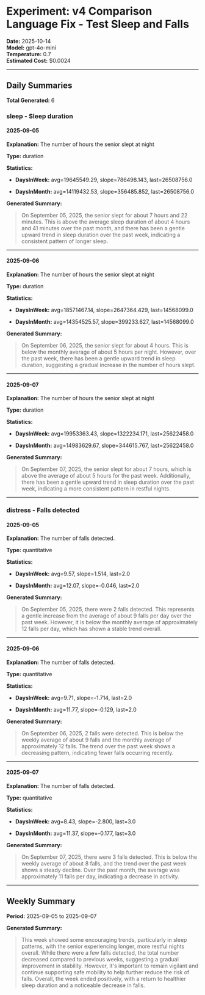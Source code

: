 # Experiment: v4 Comparison Language Fix - Test Sleep and Falls

**Date:** 2025-10-14  
**Model:** gpt-4o-mini  
**Temperature:** 0.7  
**Estimated Cost:** $0.0024

---

## Daily Summaries

**Total Generated:** 6


### sleep - Sleep duration

#### 2025-09-05

**Explanation:** The number of hours the senior slept at night

**Type:** duration


**Statistics:**

- **DaysInWeek:** 
avg=19645549.29, 
slope=786498.143, 
last=26508756.0

- **DaysInMonth:** 
avg=14119432.53, 
slope=356485.852, 
last=26508756.0


**Generated Summary:**  

> On September 05, 2025, the senior slept for about 7 hours and 22 minutes. This is above the average sleep duration of about 4 hours and 41 minutes over the past month, and there has been a gentle upward trend in sleep duration over the past week, indicating a consistent pattern of longer sleep.


---

#### 2025-09-06

**Explanation:** The number of hours the senior slept at night

**Type:** duration


**Statistics:**

- **DaysInWeek:** 
avg=18571467.14, 
slope=2647364.429, 
last=14568099.0

- **DaysInMonth:** 
avg=14354525.57, 
slope=399233.627, 
last=14568099.0


**Generated Summary:**  

> On September 06, 2025, the senior slept for about 4 hours. This is below the monthly average of about 5 hours per night. However, over the past week, there has been a gentle upward trend in sleep duration, suggesting a gradual increase in the number of hours slept.


---

#### 2025-09-07

**Explanation:** The number of hours the senior slept at night

**Type:** duration


**Statistics:**

- **DaysInWeek:** 
avg=19953363.43, 
slope=1322234.171, 
last=25622458.0

- **DaysInMonth:** 
avg=14983629.67, 
slope=344615.767, 
last=25622458.0


**Generated Summary:**  

> On September 07, 2025, the senior slept for about 7 hours, which is above the average of about 5 hours for the past week. Additionally, there has been a gentle upward trend in sleep duration over the past week, indicating a more consistent pattern in restful nights.


---


### distress - Falls detected

#### 2025-09-05

**Explanation:** The number of falls detected.

**Type:** quantitative


**Statistics:**

- **DaysInWeek:** 
avg=9.57, 
slope=1.514, 
last=2.0

- **DaysInMonth:** 
avg=12.07, 
slope=-0.046, 
last=2.0


**Generated Summary:**  

> On September 05, 2025, there were 2 falls detected. This represents a gentle increase from the average of about 9 falls per day over the past week. However, it is below the monthly average of approximately 12 falls per day, which has shown a stable trend overall.


---

#### 2025-09-06

**Explanation:** The number of falls detected.

**Type:** quantitative


**Statistics:**

- **DaysInWeek:** 
avg=9.71, 
slope=-1.714, 
last=2.0

- **DaysInMonth:** 
avg=11.77, 
slope=-0.129, 
last=2.0


**Generated Summary:**  

> On September 06, 2025, 2 falls were detected. This is below the weekly average of about 9 falls and the monthly average of approximately 12 falls. The trend over the past week shows a decreasing pattern, indicating fewer falls occurring recently.


---

#### 2025-09-07

**Explanation:** The number of falls detected.

**Type:** quantitative


**Statistics:**

- **DaysInWeek:** 
avg=8.43, 
slope=-2.800, 
last=3.0

- **DaysInMonth:** 
avg=11.37, 
slope=-0.177, 
last=3.0


**Generated Summary:**  

> On September 07, 2025, there were 3 falls detected. This is below the weekly average of about 8 falls, and the trend over the past week shows a steady decline. Over the past month, the average was approximately 11 falls per day, indicating a decrease in activity.


---


## Weekly Summary

**Period:** 2025-09-05 to 2025-09-07


**Generated Summary:**  

> This week showed some encouraging trends, particularly in sleep patterns, with the senior experiencing longer, more restful nights overall. While there were a few falls detected, the total number decreased compared to previous weeks, suggesting a gradual improvement in stability. However, it's important to remain vigilant and continue supporting safe mobility to help further reduce the risk of falls. Overall, the week ended positively, with a return to healthier sleep duration and a noticeable decrease in falls.
